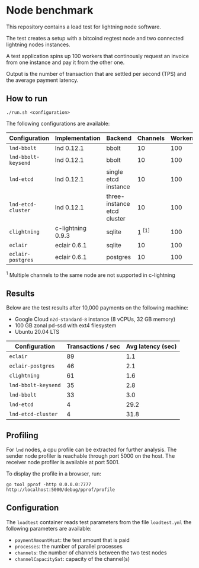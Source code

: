 # Node benchmark

This repository contains a load test for lightning node software.

The test creates a setup with a bitcoind regtest node and two connected
lightning nodes instances.

A test application spins up 100 workers that continously request an invoice
from one instance and pay it from the other one.

Output is the number of transaction that are settled per second (TPS) and the
average payment latency.

## How to run

`./run.sh <configuration>`

The following configurations are available:

Configuration | Implementation | Backend | Channels | Workers | Options
---|---|---|---|---|--
`lnd-bbolt` | lnd 0.12.1 | bbolt | 10 | 100  |
`lnd-bbolt-keysend` | lnd 0.12.1  | bbolt | 10 | 100 | keysend
`lnd-etcd` | lnd 0.12.1  | single etcd instance | 10 | 100 |
`lnd-etcd-cluster` | lnd 0.12.1  | three-instance etcd cluster | 10 | 100  |
`clightning` | c-lightning 0.9.3 | sqlite | 1 <sup>[1]</sup> | 100 |
`eclair` | eclair 0.6.1 | sqlite | 10 | 100 |
`eclair-postgres` | eclair 0.6.1 | postgres | 10 | 100 |

<sup>1</sup> Multiple channels to the same node are not supported
  in c-lightning

## Results

Below are the test results after 10,000 payments on the following machine:

* Google Cloud `n2d-standard-8` instance (8 vCPUs, 32 GB memory)
* 100 GB zonal pd-ssd with ext4 filesystem
* Ubuntu 20.04 LTS

| Configuration | Transactions / sec | Avg latency (sec) |
|--|--|--|
|`eclair`| 89 | 1.1 |
|`eclair-postgres`| 46 | 2.1 |
|`clightning`| 61 | 1.6  |
|`lnd-bbolt-keysend`| 35 | 2.8 |
|`lnd-bbolt`| 33 | 3.0 |
|`lnd-etcd`| 4 | 29.2 |
|`lnd-etcd-cluster`| 4 | 31.8 |

## Profiling

For `lnd` nodes, a cpu profile can be extracted for further analysis. The sender node profiler is reachable through port 5000 on the host. The receiver node profiler is available at port 5001.

To display the profile in a browser, run:

`go tool pprof -http 0.0.0.0:7777 http://localhost:5000/debug/pprof/profile`

## Configuration

The `loadtest` container reads test parameters from the file `loadtest.yml` the
following parameters are available:

* `paymentAmountMsat`: the test amount that is paid
* `processes`: the number of parallel processes
* `channels`: the number of channels between the two test nodes
* `channelCapacitySat`: capacity of the channel(s)
